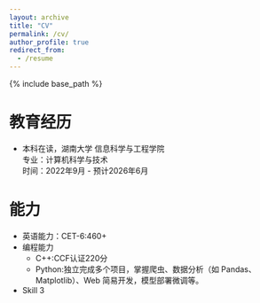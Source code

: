 ```yaml
---
layout: archive
title: "CV"
permalink: /cv/
author_profile: true
redirect_from:
  - /resume
---
```


{% include base_path %}

教育经历
======
* 本科在读，湖南大学 信息科学与工程学院  
  专业：计算机科学与技术  
  时间：2022年9月 - 预计2026年6月  
<!-- 
Work experience
======
* Spring 2024: Academic Pages Collaborator
  * GitHub University
  * Duties includes: Updates and improvements to template
  * Supervisor: The Users

* Fall 2015: Research Assistant
  * GitHub University
  * Duties included: Merging pull requests
  * Supervisor: Professor Hub

* Summer 2015: Research Assistant
  * GitHub University
  * Duties included: Tagging issues
  * Supervisor: Professor Git -->
  
能力
======
* 英语能力：CET-6:460+
* 编程能力
  * C++:CCF认证220分
  * Python:独立完成多个项目，掌握爬虫、数据分析（如 Pandas、Matplotlib）、Web 简易开发，模型部署微调等。
* Skill 3

<!-- Publications
======
  <ul>{% for post in site.publications reversed %}
    {% include archive-single-cv.html %}
  {% endfor %}</ul>
  
Talks
======
  <ul>{% for post in site.talks reversed %}
    {% include archive-single-talk-cv.html  %}
  {% endfor %}</ul>
  
Teaching
======
  <ul>{% for post in site.teaching reversed %}
    {% include archive-single-cv.html %}
  {% endfor %}</ul>
  
Service and leadership
======
* Currently signed in to 43 different slack teams -->
